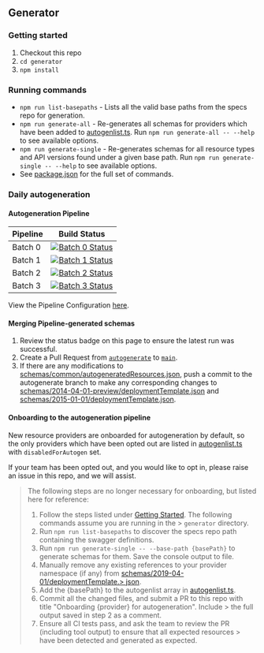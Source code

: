 ## Generator

### Getting started
1. Checkout this repo
2. `cd generator`
3. `npm install`

### Running commands
* `npm run list-basepaths` - Lists all the valid base paths from the specs repo for generation.
* `npm run generate-all` - Re-generates all schemas for providers which have been added to [autogenlist.ts](./autogenlist.ts). Run `npm run generate-all -- --help` to see available options.
* `npm run generate-single` - Re-generates schemas for all resource types and API versions found under a given base path. Run `npm run generate-single -- --help` to see available options.
* See [package.json](./package.json) for the full set of commands.

### Daily autogeneration

#### Autogeneration Pipeline
| Pipeline | Build Status  |
|----------|---------------|
| Batch 0  | [![Batch 0 Status](https://dev.azure.com/azure/azure-resource-manager-schemas/_apis/build/status/Autogenerate%20(Batch%200)?branchName=autogenerate)](https://dev.azure.com/azure/azure-resource-manager-schemas/_build/latest?definitionId=58&branchName=autogenerate) |
| Batch 1  | [![Batch 1 Status](https://dev.azure.com/azure/azure-resource-manager-schemas/_apis/build/status/Autogenerate%20(Batch%201)?branchName=autogenerate)](https://dev.azure.com/azure/azure-resource-manager-schemas/_build/latest?definitionId=59&branchName=autogenerate) |
| Batch 2  | [![Batch 2 Status](https://dev.azure.com/azure/azure-resource-manager-schemas/_apis/build/status/Autogenerate%20(Batch%202)?branchName=autogenerate)](https://dev.azure.com/azure/azure-resource-manager-schemas/_build/latest?definitionId=60&branchName=autogenerate) |
| Batch 3  | [![Batch 3 Status](https://dev.azure.com/azure/azure-resource-manager-schemas/_apis/build/status/Autogenerate%20(Batch%203)?branchName=autogenerate)](https://dev.azure.com/azure/azure-resource-manager-schemas/_build/latest?definitionId=61&branchName=autogenerate) |

View the Pipeline Configuration [here](/azure-pipelines-autogen.yml).

#### Merging Pipeline-generated schemas

1. Review the status badge on this page to ensure the latest run was successful.
2. Create a Pull Request from [`autogenerate`](https://github.com/Azure/azure-resource-manager-schemas/tree/autogenerate) to [`main`](https://github.com/Azure/azure-resource-manager-schemas/tree/main).
3. If there are any modifications to [schemas/common/autogeneratedResources.json](/schemas/common/autogeneratedResources.json), push a commit to the autogenerate branch to make any corresponding changes to [schemas/2014-04-01-preview/deploymentTemplate.json](/schemas/2014-04-01-preview/deploymentTemplate.json) and [schemas/2015-01-01/deploymentTemplate.json](/schemas/2015-01-01/deploymentTemplate.json).

#### Onboarding to the autogeneration pipeline
New resource providers are onboarded for autogeneration by default, so the only providers which have been opted out are listed in [autogenlist.ts](./autogenlist.ts) with `disabledForAutogen` set.

If your team has been opted out, and you would like to opt in, please raise an issue in this repo, and we will assist.

> The following steps are no longer necessary for onboarding, but listed here for reference:
> 1. Follow the steps listed under [Getting Started](#getting-started). The following commands assume you are running in the > `generator` directory.
> 3. Run `npm run list-basepaths` to discover the specs repo path containing the swagger definitions.
> 4. Run `npm run generate-single -- --base-path {basePath}` to generate schemas for them. Save the console output to file.
> 5. Manually remove any existing references to your provider namespace (if any) from [schemas/2019-04-01/deploymentTemplate.> json](/schemas/2019-04-01/deploymentTemplate.json).
> 6. Add the {basePath} to the autogenlist array in [autogenlist.ts](./autogenlist.ts).
> 7. Commit all the changed files, and submit a PR to this repo with title "Onboarding {provider} for autogeneration". Include > the full output saved in step 2 as a comment.
> 8. Ensure all CI tests pass, and ask the team to review the PR (including tool output) to ensure that all expected resources > have been detected and generated as expected.
